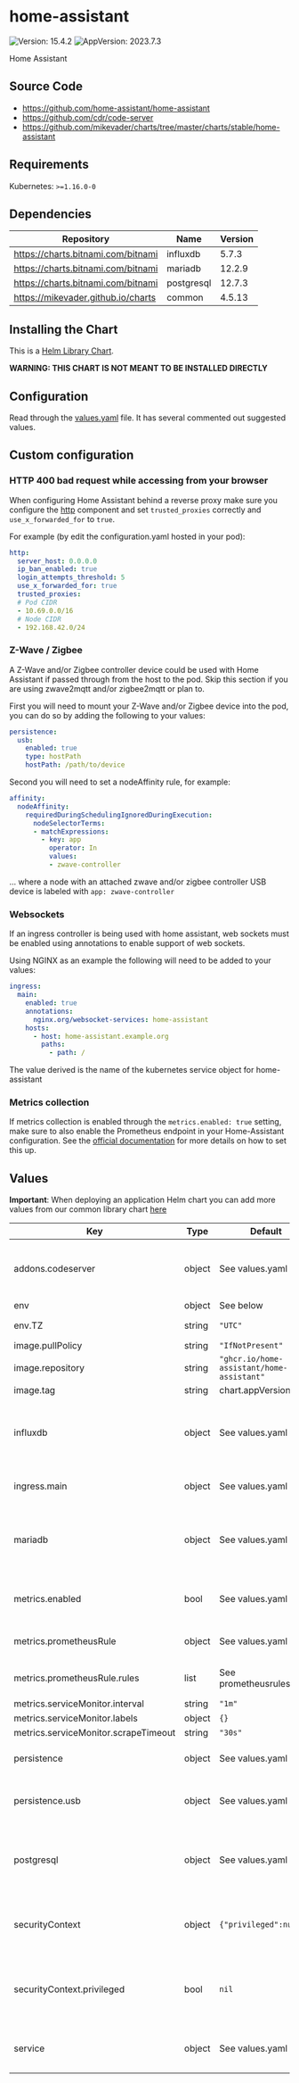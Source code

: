 # home-assistant

![Version: 15.4.2](https://img.shields.io/badge/Version-15.4.2-informational?style=flat-square) ![AppVersion: 2023.7.3](https://img.shields.io/badge/AppVersion-2023.7.3-informational?style=flat-square)

Home Assistant

## Source Code

* <https://github.com/home-assistant/home-assistant>
* <https://github.com/cdr/code-server>
* <https://github.com/mikevader/charts/tree/master/charts/stable/home-assistant>

## Requirements

Kubernetes: `>=1.16.0-0`

## Dependencies

| Repository | Name | Version |
|------------|------|---------|
| https://charts.bitnami.com/bitnami | influxdb | 5.7.3 |
| https://charts.bitnami.com/bitnami | mariadb | 12.2.9 |
| https://charts.bitnami.com/bitnami | postgresql | 12.7.3 |
| https://mikevader.github.io/charts | common | 4.5.13 |

## Installing the Chart

This is a [Helm Library Chart](https://helm.sh/docs/topics/library_charts/#helm).

**WARNING: THIS CHART IS NOT MEANT TO BE INSTALLED DIRECTLY**

## Configuration

Read through the [values.yaml](./values.yaml) file. It has several commented out suggested values.

## Custom configuration

### HTTP 400 bad request while accessing from your browser

When configuring Home Assistant behind a reverse proxy make sure you configure the [http](https://www.home-assistant.io/integrations/http) component and set `trusted_proxies` correctly and `use_x_forwarded_for` to `true`.

For example (by edit the configuration.yaml hosted in your pod):

```yaml
http:
  server_host: 0.0.0.0
  ip_ban_enabled: true
  login_attempts_threshold: 5
  use_x_forwarded_for: true
  trusted_proxies:
  # Pod CIDR
  - 10.69.0.0/16
  # Node CIDR
  - 192.168.42.0/24
```

### Z-Wave / Zigbee

A Z-Wave and/or Zigbee controller device could be used with Home Assistant if passed through from the host to the pod. Skip this section if you are using zwave2mqtt and/or zigbee2mqtt or plan to.

First you will need to mount your Z-Wave and/or Zigbee device into the pod, you can do so by adding the following to your values:

```yaml
persistence:
  usb:
    enabled: true
    type: hostPath
    hostPath: /path/to/device
```

Second you will need to set a nodeAffinity rule, for example:

```yaml
affinity:
  nodeAffinity:
    requiredDuringSchedulingIgnoredDuringExecution:
      nodeSelectorTerms:
      - matchExpressions:
        - key: app
          operator: In
          values:
          - zwave-controller
```

... where a node with an attached zwave and/or zigbee controller USB device is labeled with `app: zwave-controller`

### Websockets

If an ingress controller is being used with home assistant, web sockets must be enabled using annotations to enable support of web sockets.

Using NGINX as an example the following will need to be added to your values:

```yaml
ingress:
  main:
    enabled: true
    annotations:
      nginx.org/websocket-services: home-assistant
    hosts:
      - host: home-assistant.example.org
        paths:
          - path: /
```

The value derived is the name of the kubernetes service object for home-assistant

### Metrics collection

If metrics collection is enabled through the `metrics.enabled: true` setting, make sure to also enable the Prometheus
endpoint in your Home-Assistant configuration. See the [official documentation](https://www.home-assistant.io/integrations/prometheus/) for more details on how to set this up.

## Values

**Important**: When deploying an application Helm chart you can add more values from our common library chart [here](https://github.com/mikevader/charts/tree/main/charts/library/common)

| Key | Type | Default | Description |
|-----|------|---------|-------------|
| addons.codeserver | object | See values.yaml | Enable and configure codeserver for the chart.    This allows for easy access to configuration.yaml |
| env | object | See below | environment variables. |
| env.TZ | string | `"UTC"` | Set the container timezone |
| image.pullPolicy | string | `"IfNotPresent"` | image pull policy |
| image.repository | string | `"ghcr.io/home-assistant/home-assistant"` | image repository |
| image.tag | string | chart.appVersion | image tag |
| influxdb | object | See values.yaml | Enable and configure influxdb database subchart under this key.    For more options see [influxdb chart documentation](https://github.com/bitnami/charts/tree/master/bitnami/influxdb) |
| ingress.main | object | See values.yaml | Enable and configure ingress settings for the chart under this key. |
| mariadb | object | See values.yaml | Enable and configure mariadb database subchart under this key.    For more options see [mariadb chart documentation](https://github.com/bitnami/charts/tree/master/bitnami/mariadb) |
| metrics.enabled | bool | See values.yaml | Enable and configure a Prometheus serviceMonitor for the chart under this key. |
| metrics.prometheusRule | object | See values.yaml | Enable and configure Prometheus Rules for the chart under this key. |
| metrics.prometheusRule.rules | list | See prometheusrules.yaml | Configure additionial rules for the chart under this key. |
| metrics.serviceMonitor.interval | string | `"1m"` |  |
| metrics.serviceMonitor.labels | object | `{}` |  |
| metrics.serviceMonitor.scrapeTimeout | string | `"30s"` |  |
| persistence | object | See values.yaml | Configure persistence settings for the chart under this key. |
| persistence.usb | object | See values.yaml | Configure a hostPathMount to mount a USB device in the container. |
| postgresql | object | See values.yaml | Enable and configure postgresql database subchart under this key.    For more options see [postgresql chart documentation](https://github.com/bitnami/charts/tree/master/bitnami/postgresql) |
| securityContext | object | `{"privileged":null}` | When hostNetwork is true set dnsPolicy to ClusterFirstWithHostNet dnsPolicy: ClusterFirstWithHostNet |
| securityContext.privileged | bool | `nil` | Privileged securityContext may be required if USB devics are accessed directly through the host machine |
| service | object | See values.yaml | Configures service settings for the chart. Normally this does not need to be modified. |


